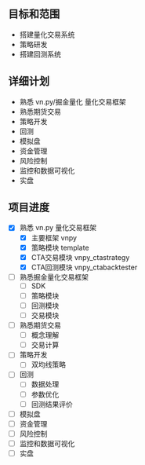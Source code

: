 ## 目标和范围
- 搭建量化交易系统
- 策略研发
- 搭建回测系统
## 详细计划
- 熟悉 vn.py\/掘金量化 量化交易框架
- 熟悉期货交易
- 策略开发
- 回测
- 模拟盘
- 资金管理
- 风险控制
- 监控和数据可视化
- 实盘
## 项目进度
- [x] 熟悉 vn.py 量化交易框架
	- [x] 主要框架 vnpy
	- [x] 策略模块 template
	- [x] CTA交易模块 vnpy_ctastrategy
	- [x] CTA回测模块 vnpy_ctabacktester
- [ ] 熟悉掘金量化交易框架
	- [ ] SDK
	- [ ] 策略模块
	- [ ] 回测模块
	- [ ] 交易模块
- [ ] 熟悉期货交易
	- [ ] 概念理解
	- [ ] 交易计算
- [ ] 策略开发
	- [ ] 双均线策略
- [ ] 回测
	- [ ] 数据处理
	- [ ] 参数优化
	- [ ] 回测结果评价
- [ ] 模拟盘
- [ ] 资金管理
- [ ] 风险控制
- [ ] 监控和数据可视化
- [ ] 实盘
